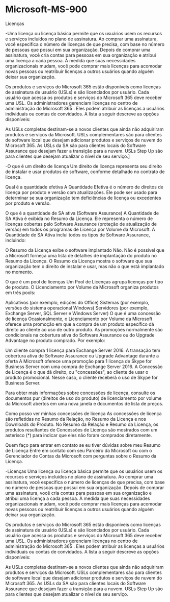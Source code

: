 # Microsoft-MS-900
Licenças

-Uma licença ou licença básica permite que os usuários usem os recursos e serviços incluídos no plano de assinatura. Ao comprar uma assinatura, você especifica o número de licenças de que precisa, com base no número de pessoas que possui em sua organização. Depois de comprar uma assinatura, você cria contas para pessoas em sua organização e atribui uma licença a cada pessoa. À medida que suas necessidades organizacionais mudam, você pode comprar mais licenças para acomodar novas pessoas ou reatribuir licenças a outros usuários quando alguém deixar sua organização.

Os produtos e serviços do Microsoft 365 estão disponíveis como licenças de assinatura de usuário (USLs) e são licenciados por usuário. Cada usuário que acessa os produtos e serviços do Microsoft 365 deve receber uma USL. Os administradores gerenciam licenças no centro de administração do Microsoft 365 . Eles podem atribuir as licenças a usuários individuais ou contas de convidados. A lista a seguir descreve as opções disponíveis:

As USLs completas destinam-se a novos clientes que ainda não adquiriram produtos e serviços da Microsoft.
USLs complementares são para clientes de software local que desejam adicionar produtos e serviços de nuvem do Microsoft 365.
As USLs da SA são para clientes locais do Software Assurance que desejam fazer a transição para a nuvem.
USLs Step Up são para clientes que desejam atualizar o nível de seu serviço.]

-O que é um direito de licença
Um direito de licença representa seu direito de instalar e usar produtos de software, conforme detalhado no contrato de licença.

Qual é a quantidade efetiva
A Quantidade Efetiva é o número de direitos de licença por produto e versão com atualizações. Ele pode ser usado para determinar se sua organização tem deficiências de licença ou excedentes por produto e versão.

O que é a quantidade de SA ativa (Software Assurance)
A Quantidade de SA Ativa é exibida no Resumo da Licença. Ele representa o número de licenças cobertas pelo Software Assurance (proteção de atualização de versão) em todos os programas de Licença por Volume da Microsoft. A Quantidade de SA Ativa inclui todos os tipos de Software Assurance, incluindo:

O Resumo da Licença exibe o software implantado
Não. Não é possível que a Microsoft forneça uma lista de detalhes de implantação do produto no Resumo da Licença. O Resumo da Licença mostra o software que sua organização tem o direito de instalar e usar, mas não o que está implantado no momento.

O que é um pool de licenças
Um Pool de Licenças agrupa licenças por tipo de produto. O Licenciamento por Volume da Microsoft organiza produtos em três pools:

Aplicativos (por exemplo, edições do Office)
Sistemas (por exemplo, versões do sistema operacional Windows)
Servidores (por exemplo, Exchange Server, SQL Server e Windows Server)
O que é uma concessão de licença
Ocasionalmente, o Licenciamento por Volume da Microsoft oferece uma promoção em que a compra de um produto específico dá direito ao cliente ao uso de outro produto. As promoções normalmente são condicionais na cobertura ativa do Software Assurance ou do Upgrade Advantage no produto comprado. Por exemplo:

Um cliente compra 1 licença para Exchange Server 2016.
A transação tem cobertura ativa de Software Assurance ou Upgrade Advantage durante a oferta
A Microsoft oferece uma promoção para 1 licença de Skype for Business Server com uma compra de Exchange Server 2016.
A Concessão de Licença é o que dá direito, ou "concessões", ao cliente de usar o produto promocional. Nesse caso, o cliente receberá o uso de Skype for Business Server.

Para obter mais informações sobre concessões de licença, consulte os documentos pur (direitos de uso do produto) de licenciamento por volume da Microsoft abertos em uma nova janela e documentos de lista de preços.

Como posso ver minhas concessões de licença
As concessões de licença são refletidas no Resumo da Relação, no Resumo da Licença e nos Downloads do Produto. No Resumo da Relação e Resumo da Licença, os produtos resultantes de Concessões de Licença são mostrados com um asterisco (*) para indicar que eles não foram comprados diretamente.

Quem faço para entrar em contato se eu tiver dúvidas sobre meu Resumo de Licença
Entre em contato com seu Parceiro da Microsoft ou com o Gerenciador de Contas da Microsoft com perguntas sobre o Resumo da Licença.

-Licenças
Uma licença ou licença básica permite que os usuários usem os recursos e serviços incluídos no plano de assinatura. Ao comprar uma assinatura, você especifica o número de licenças de que precisa, com base no número de pessoas que possui em sua organização. Depois de comprar uma assinatura, você cria contas para pessoas em sua organização e atribui uma licença a cada pessoa. À medida que suas necessidades organizacionais mudam, você pode comprar mais licenças para acomodar novas pessoas ou reatribuir licenças a outros usuários quando alguém deixar sua organização.

Os produtos e serviços do Microsoft 365 estão disponíveis como licenças de assinatura de usuário (USLs) e são licenciados por usuário. Cada usuário que acessa os produtos e serviços do Microsoft 365 deve receber uma USL. Os administradores gerenciam licenças no centro de administração do Microsoft 365 . Eles podem atribuir as licenças a usuários individuais ou contas de convidados. A lista a seguir descreve as opções disponíveis:

As USLs completas destinam-se a novos clientes que ainda não adquiriram produtos e serviços da Microsoft.
USLs complementares são para clientes de software local que desejam adicionar produtos e serviços de nuvem do Microsoft 365.
As USLs da SA são para clientes locais do Software Assurance que desejam fazer a transição para a nuvem.
USLs Step Up são para clientes que desejam atualizar o nível de seu serviço.
